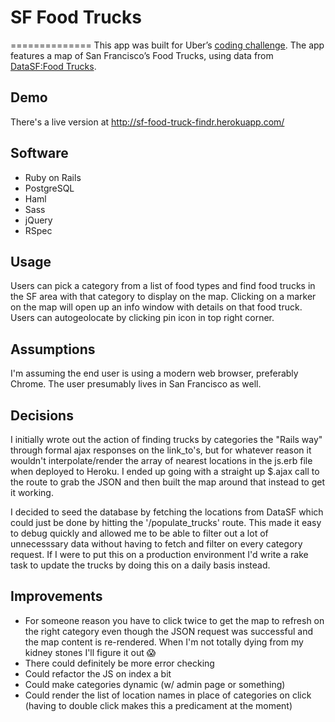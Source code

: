 # SF Food Trucks
==============
This app was built for Uber’s [coding challenge](https://github.com/uber/coding-challenge-tools). The app features a map of San Francisco’s Food Trucks, using data from [DataSF:Food Trucks](https://data.sfgov.org/Permitting/Mobile-Food-Facility-Permit/rqzj-sfat). 

## Demo
There's a live version at http://sf-food-truck-findr.herokuapp.com/

## Software
* Ruby on Rails
* PostgreSQL
* Haml
* Sass
* jQuery
* RSpec 

## Usage
Users can pick a category from a list of food types and find food trucks in the SF area with that category to display on the map. Clicking on a marker on the map will open up an info window with details on that food truck. Users can autogeolocate by clicking pin icon in top right corner. 

## Assumptions
I'm assuming the end user is using a modern web browser, preferably Chrome. The user presumably lives in San Francisco as well.

## Decisions
I initially wrote out the action of finding trucks by categories the "Rails way" through formal ajax responses on the link_to's, but for whatever reason it wouldn't interpolate/render the array of nearest locations in the js.erb file when deployed to Heroku. I ended up going with a straight up $.ajax call to the route to grab the JSON and then built the map around that instead to get it working. 

I decided to seed the database by fetching the locations from DataSF which could just be done by hitting the '/populate_trucks' route. This made it easy to debug quickly and allowed me to be able to filter out a lot of unnecesssary data without having to fetch and filter on every category request. If I were to put this on a production environment I'd write a rake task to update the trucks by doing this on a daily basis instead.

## Improvements
* For someone reason you have to click twice to get the map to refresh on the right category even though the JSON request was successful and the map content is re-rendered. When I'm not totally dying from my kidney stones I'll figure it out 😱
* There could definitely be more error checking
* Could refactor the JS on index a bit
* Could make categories dynamic (w/ admin page or something)
* Could render the list of location names in place of categories on click (having to double click makes this a predicament at the moment)

